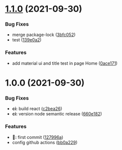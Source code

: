# [1.1.0](https://github.com/victorgois07/semantic-release-react-js/compare/v1.0.0...v1.1.0) (2021-09-30)


### Bug Fixes

* merge package-lock ([3bfc052](https://github.com/victorgois07/semantic-release-react-js/commit/3bfc0521073657e54a2e6589e3eca9ca20c849af))
* test ([139e0a2](https://github.com/victorgois07/semantic-release-react-js/commit/139e0a2e3f71881ce217e269d04b4cd8d9cc9356))


### Features

* add material ui and title test in page Home ([0ace171](https://github.com/victorgois07/semantic-release-react-js/commit/0ace171eccf2967382f1bc42cef094ef87711783))

# 1.0.0 (2021-09-30)


### Bug Fixes

* **ci:** build react ([c2bea26](https://github.com/victorgois07/semantic-release-react-js/commit/c2bea2633a338ace1b2185e6b050043815e0b2cb))
* **ci:** version node semantic release ([660e182](https://github.com/victorgois07/semantic-release-react-js/commit/660e1821b4428653a62dd27b849fe071c960c0af))


### Features

* **:tada::** first commit ([127996a](https://github.com/victorgois07/semantic-release-react-js/commit/127996a43710bb69d0c79c514afc5afe093cffd4))
* config github actions ([bb0a229](https://github.com/victorgois07/semantic-release-react-js/commit/bb0a229d62d5eca46e688fe82310d4755753dec5))
